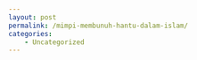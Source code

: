 ```yaml
---
layout: post
permalink: /mimpi-membunuh-hantu-dalam-islam/
categories:
    - Uncategorized
---
```


